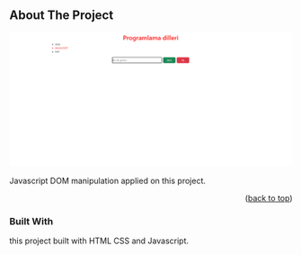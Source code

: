 <!-- PROJECT LOGO -->
<br />

<!-- TABLE OF CONTENTS -->

<!-- ABOUT THE PROJECT -->

## About The Project

<img src="./addDelete.PNG" alt="">

Javascript DOM manipulation applied on this project.

<p align="right">(<a href="#top">back to top</a>)</p>

### Built With

this project built with HTML CSS and Javascript.
